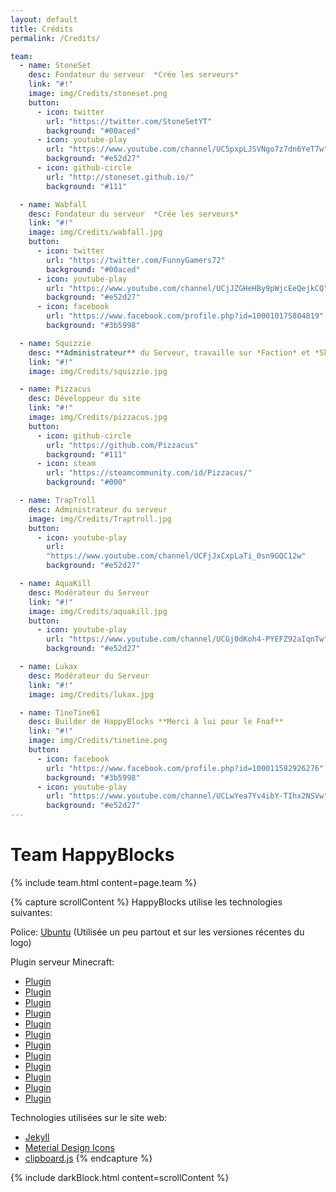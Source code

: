 ```yaml
---
layout: default
title: Crédits
permalink: /Credits/

team:
  - name: StoneSet
    desc: Fondateur du serveur  *Crée les serveurs*
    link: "#!"
    image: img/Credits/stoneset.png
    button:
      - icon: twitter
        url: "https://twitter.com/StoneSetYT"
        background: "#00aced"
      - icon: youtube-play
        url: "https://www.youtube.com/channel/UC5pxpLJSVNgo7z7dn6YeT7w"
        background: "#e52d27"
      - icon: github-circle
        url: "http://stoneset.github.io/"
        background: "#111"

  - name: Wabfall
    desc: Fondateur du serveur  *Crée les serveurs*
    link: "#!"
    image: img/Credits/wabfall.jpg
    button:
      - icon: twitter
        url: "https://twitter.com/FunnyGamers72"
        background: "#00aced"
      - icon: youtube-play
        url: "https://www.youtube.com/channel/UCjJZGHeHBy9pWjcEeQejkCQ"
        background: "#e52d27"
      - icon: facebook
        url: "https://www.facebook.com/profile.php?id=100010175804819"
        background: "#3b5998"

  - name: Squizzie
    desc: **Administrateur** du Serveur, travaille sur *Faction* et *Skyblock*
    link: "#!"
    image: img/Credits/squizzie.jpg

  - name: Pizzacus
    desc: Développeur du site
    link: "#!"
    image: img/Credits/pizzacus.jpg
    button:
      - icon: github-circle
        url: "https://github.com/Pizzacus"
        background: "#111"
      - icon: steam
        url: "https://steamcommunity.com/id/Pizzacus/"
        background: "#000"

  - name: TrapTroll
    desc: Administrateur du serveur
    image: img/Credits/Traptroll.jpg
    button:
      - icon: youtube-play
        url:
        "https://www.youtube.com/channel/UCFjJxCxpLaTi_0sn9GQC12w"
        background: "#e52d27"

  - name: AquaKill
    desc: Modérateur du Serveur
    link: "#!"
    image: img/Credits/aquakill.jpg
    button:
      - icon: youtube-play
        url: "https://www.youtube.com/channel/UCGj0dKoh4-PYEFZ92aIqnTw"
        background: "#e52d27"

  - name: Lukax
    desc: Modérateur du Serveur
    link: "#!"
    image: img/Credits/lukax.jpg

  - name: TineTine61
    desc: Builder de HappyBlocks **Merci à lui pour le Fnaf**
    link: "#!"
    image: img/Credits/tinetine.png
    button:
      - icon: facebook
        url: "https://www.facebook.com/profile.php?id=100011582926276"
        background: "#3b5998"
      - icon: youtube-play
        url: "https://www.youtube.com/channel/UCLwYea7Yv4ibY-TIhx2NSVw"
        background: "#e52d27"
---
```


# Team HappyBlocks

{% include team.html content=page.team %}

{% capture scrollContent %}
HappyBlocks utilise les technologies suivantes:

Police: [Ubuntu](http://font.ubuntu.com/) (Utilisée un peu partout et sur les versiones récentes du logo)

Plugin serveur Minecraft:
 * [Plugin](#!)
 * [Plugin](#!)
 * [Plugin](#!)
 * [Plugin](#!)
 * [Plugin](#!)
 * [Plugin](#!)
 * [Plugin](#!)
 * [Plugin](#!)
 * [Plugin](#!)
 * [Plugin](#!)
 * [Plugin](#!)
 * [Plugin](#!)

Technologies utilisées sur le site web:
 * [Jekyll](http://jekyllrb.com)
 * [Meterial Design Icons](http://materialdesignicons.com)
 * [clipboard.js](https://clipboardjs.com/)
{% endcapture %}

{% include darkBlock.html content=scrollContent %}
